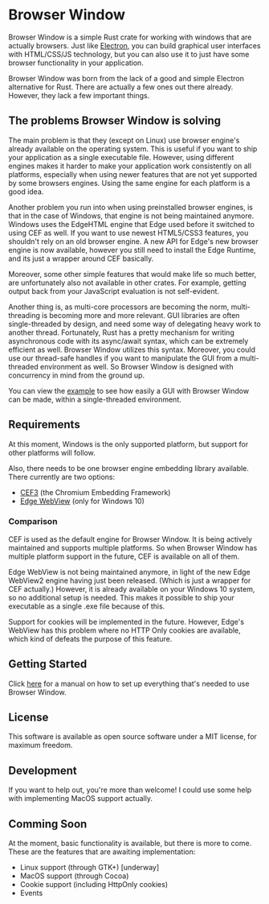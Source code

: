 # Browser Window

Browser Window is a simple Rust crate for working with windows that are actually browsers.
Just like [Electron](https://www.electronjs.org/), you can build graphical user interfaces with HTML/CSS/JS technology, but you can also use it to just have some browser functionality in your application.

Browser Window was born from the lack of a good and simple Electron alternative for Rust.
There are actually a few ones out there already.
However, they lack a few important things.

## The problems Browser Window is solving

The main problem is that they (except on Linux) use browser engine's already available on the operating system.
This is useful if you want to ship your application as a single executable file.
However, using different engines makes it harder to make your application work consistently on all platforms, especially when using newer features that are not yet supported by some browsers engines.
Using the same engine for each platform is a good idea.

Another problem you run into when using preinstalled browser engines, is that in the case of Windows, that engine is not being maintained anymore.
Windows uses the EdgeHTML engine that Edge used before it switched to using CEF as well.
If you want to use newest HTML5/CSS3 features, you shouldn't rely on an old browser engine.
A new API for Edge's new browser engine is now available, however you still need to install the Edge Runtime, and its just a wrapper around CEF basically.

Moreover, some other simple features that would make life so much better, are unfortunately also not available in other crates.
For example, getting output back from your JavaScript evaluation is not self-evident.

Another thing is, as multi-core processors are becoming the norm, multi-threading is becoming more and more relevant.
GUI libraries are often single-threaded by design, and need some way of delegating heavy work to another thread.
Fortunately, Rust has a pretty mechanism for writing asynchronous code with its async/await syntax, which can be extremely efficient as well.
Browser Window utilizes this syntax.
Moreover, you could use our thread-safe handles if you want to manipulate the GUI from a multi-threaded environment as well.
So Browser Window is designed with concurrency in mind from the ground up.

You can view the [example](https://github.com/bamilab/browser-window/tree/master/example) to see how easily a GUI with Browser Window can be made, within a single-threaded environment.

## Requirements

At this moment, Windows is the only supported platform, but support for other platforms will follow.

Also, there needs to be one browser engine embedding library available.
There currently are two options:
* [CEF3](https://bitbucket.org/chromiumembedded/cef/wiki/Home) (the Chromium Embedding Framework)
* [Edge WebView](https://docs.microsoft.com/en-us/microsoft-edge/hosting/webview) (only for Windows 10)

### Comparison

CEF is used as the default engine for Browser Window.
It is being actively maintained and supports multiple platforms.
So when Browser Window has multiple platform support in the future, CEF is available on all of them.

Edge WebView is not being maintained anymore, in light of the new Edge WebView2 engine having just been released. (Which is just a wrapper for CEF actually.)
However, it is already available on your Windows 10 system, so no additional setup is needed.
This makes it possible to ship your executable as a single .exe file because of this.

Support for cookies will be implemented in the future.
However, Edge's WebView has this problem where no HTTP Only cookies are available, which kind of defeats the purpose of this feature.

## Getting Started

Click [here](./docs/getting-started) for a manual on how to set up everything that's needed to use Browser Window.

## License

This software is available as open source software under a MIT license, for maximum freedom.

## Development

If you want to help out, you're more than welcome! I could use some help with implementing MacOS support actually.

## Comming Soon

At the moment, basic functionality is available, but there is more to come.
These are the features that are awaiting implementation:

* Linux support (through GTK+) [underway]
* MacOS support (through Cocoa)
* Cookie support (including HttpOnly cookies)
* Events
